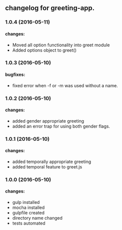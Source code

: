 ## changelog for greeting-app.

### 1.0.4 (2016-05-11)

#### changes:
  - Moved all option functionality into greet module
  - Added options object to greet()

### 1.0.3 (2016-05-10)

#### bugfixes:
  - fixed error when -f or -m was used without a name.

### 1.0.2 (2016-05-10)

#### changes:
  - added gender appropriate greeting
  - added an error trap for using both gender flags.

### 1.0.1 (2016-05-10)

#### changes:
  - added temporally appropriate greeting
  - added temporal feature to greet.js

### 1.0.0 (2016-05-10)

#### changes:
  - gulp installed
  - mocha installed
  - gulpfile created
  - directory name changed
  - tests automated




<!---

Template for new additions.

### 1.0.0 (2016-05-06)

#### changes:
  -
#### features:
  -  
#### bugfixes:

-->
